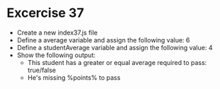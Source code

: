 # Excercise 37

* Create a new index37.js file
* Define a average variable and assign the following value: 6
* Define a studentAverage variable and assign the following value: 4
* Show the following output:
  * This student has a greater or equal average required to pass: true/false
  * He's missing %points% to pass